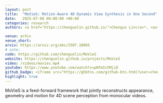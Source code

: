 ```yaml
---
layout: post
title:  "MoVieS: Motion-Aware 4D Dynamic View Synthesis in One Second"
date:   2025-07-08 00:00:00 +00:00
categories: research
authors: <a href="https://chenguolin.github.io/">Chenguo Lin</a>*, <author>Yuchen Lin</author>*, <a href="https://paulpanwang.github.io/">Panwang Pan</a>, <a href="https://scholar.google.com/citations?user=S2OksN4AAAAJ&hl=en">Yifan Yu</a>, <a href="https://openreview.net/profile?id=~Honglei_Yan1">Honglei Yan</a>, <a href="https://www.cs.cmu.edu/~katef/">Katerina Fragkiadaki</a>, <a href="http://www.muyadong.com">Yadong Mu</a>

venue: arXiv
venue_short: 
arxiv: https://arxiv.org/abs/2507.10065
# note: 
code: https://github.com/chenguolin/MoVieS
website: https://chenguolin.github.io/projects/MoVieS
video: /videos/movies.mp4
youtube: https://www.youtube.com/watch?v=pNfmIchMji8
github_badge: <iframe src="https://ghbtns.com/github-btn.html?user=chenguolin&repo=MoVieS&type=star&count=true" frameborder="0" scrolling="0" width="170" height="20" style="vertical-align:middle;"></iframe>
highlight: true
---
```

MoVieS is a feed-forward framework that jointly reconstructs appearance, geometry and motion for 4D scene perception from monocular videos.